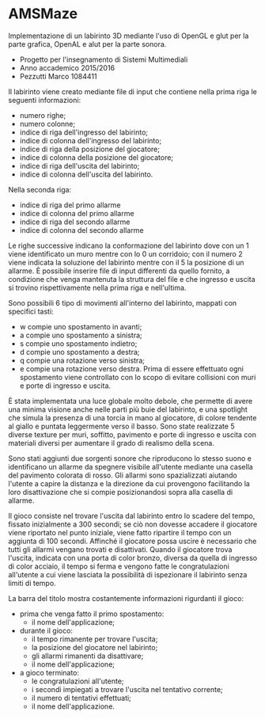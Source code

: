 # AMSMaze
Implementazione di un labirinto 3D mediante l'uso di OpenGL e glut per la parte grafica, OpenAL e alut per la parte sonora.
- Progetto per l'insegnamento di Sistemi Multimediali
- Anno accademico 2015/2016
- Pezzutti Marco 1084411

Il labirinto viene creato mediante file di input che contiene nella prima riga le seguenti informazioni:
- numero righe;
- numero colonne;
- indice di riga dell'ingresso del labirinto;
- indice di colonna dell'ingresso del labirinto;
- indice di riga della posizione del giocatore;
- indice di colonna della posizione del giocatore;
- indice di riga dell'uscita del labirinto;
- indice di colonna dell'uscita del labirinto.

Nella seconda riga:
- indice di riga del primo allarme
- indice di colonna del primo allarme
- indice di riga del secondo allarme
- indice di colonna del secondo allarme

Le righe successive indicano la conformazione del labirinto dove con un 1 viene identificato un muro mentre con lo 0 un corridoio; con il numero 2 viene indicata la soluzione del labirinto mentre con il 5 la posizione di un allarme.
È possibile inserire file di input differenti da quello fornito, a condizione che venga mantenuta la struttura del file e che ingresso e uscita si trovino rispettivamente nella prima riga e nell'ultima.

Sono possibili 6 tipo di movimenti all'interno del labirinto, mappati con specifici tasti:
- w compie uno spostamento in avanti;
- a compie uno spostamento a sinistra;
- s compie uno spostamento indietro;
- d  compie uno spostamento a destra;
- q compie una rotazione verso sinistra;
- e compie una rotazione verso destra.
Prima di essere effettuato ogni spostamento viene controllato con lo scopo di evitare collisioni con muri e porte di ingresso e uscita.

È stata implementata una luce globale molto debole, che permette di avere una minima visione anche nelle parti più buie del labirinto, e una spotlight che simula la presenza di una torcia in mano al giocatore, di colore tendente al giallo e puntata leggermente verso il basso.
Sono state realizzate 5 diverse texture per muri, soffitto, pavimento e porte di ingresso e uscita con materiali diversi per aumentare il grado di realismo della scena.

Sono stati aggiunti due sorgenti sonore che riproducono lo stesso suono e identificano un allarme da spegnere visibile all'utente mediante una casella del pavimento colorata di rosso.
Gli allarmi sono spazializzati aiutando l'utente a capire la distanza e la direzione da cui provengono facilitando la loro disattivazione che si compie posizionandosi sopra alla casella di allarme.

Il gioco consiste nel trovare l'uscita dal labirinto entro lo scadere del tempo, fissato inizialmente a 300 secondi; se ciò non dovesse accadere il giocatore viene riportato nel punto iniziale, viene fatto ripartire il tempo con un aggiunta di 100 secondi.
Affinché il giocatore possa uscire è necessario che tutti gli allarmi vengano trovati e disattivati.
Quando il giocatore trova l'uscita, indicata con una porta di color bronzo, diversa da quella di ingresso di color acciaio, il tempo si ferma e vengono fatte le congratulazioni all'utente a cui viene lasciata la possibilità di ispezionare il labirinto senza limiti di tempo.

La barra del titolo mostra costantemente informazioni rigurdanti il gioco:
- prima che venga fatto il primo spostamento:
  - il nome dell'applicazione;
- durante il gioco:
  - il tempo rimanente per trovare l'uscita;
  - la posizione del giocatore nel labirinto;
  - gli allarmi rimanenti da disattivare;
  - il nome dell'applicazione;
- a gioco terminato:
  - le congratulazioni all'utente;
  - i secondi impiegati a trovare l'uscita nel tentativo corrente;
  - il numero di tentativi effettuati;
  - il nome dell'applicazione.
